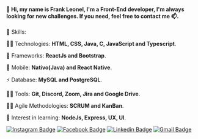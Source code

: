 #### 👋 Hi, my name is Frank Leonel, I'm a **Front-End** developer, I'm always looking for new challenges. If you need, feel free to contact me 📫.

💬 Skills:

👩‍💻 Technologies: **HTML, CSS, Java, C, JavaScript and Typescript**.

🚀 Frameworks: **ReactJs and Bootstrap**.

📱 Mobile: **Nativo(Java) and React Native**.

⚡  Database: **MySQL and PostgreSQL**.

👨‍💻 Tools: **Git, Discord, Zoom, Jira and Google Drive**.

🤜🤛 Agile Methodologies: **SCRUM and KanBan**.

<!-- 📝 Learning: **Next.js**. -->

📝 Interest in learning: **NodeJs, Express, UX, UI**.


[![Instagram Badge](https://img.shields.io/badge/Instagram-E4405F?style=style=flat-square&logo=instagram&logoColor=white&link=https://www.instagram.com/frankleonel11/)](https://www.instagram.com/frankleonel11/)
[![Facebook Badge](https://img.shields.io/badge/Facebook-1877F2?style=style=flat-square&logo=facebook&logoColor=white&link=https://www.facebook.com/frank.leonel.18/)](https://www.facebook.com/frank.leonel.18/)
[![Linkedin Badge](https://img.shields.io/badge/LinkedIn-0077B5?style=style=flat-square&logo=Linkedin&logoColor=white&link=https://www.linkedin.com/in/frankleonel/)](https://www.linkedin.com/in/frankleonel/)
[![Gmail Badge](https://img.shields.io/badge/-Gmail-c14438?style=flat-square&logo=Gmail&logoColor=white&link=mailto:franksleonel@gmail.com)](mailto:franksleonel@gmail.com)
  
<!--   [<img src = "https://img.shields.io/badge/instagram-%23E4405F.svg?&style=for-the-badge&logo=instagram&logoColor=white&link=https://www.instagram.com/frankleonel11/">](https://www.instagram.com/frankleonel11/)

  [<img src = "https://img.shields.io/badge/facebook-%231877F2.svg?&style=for-the-badge&logo=facebook&logoColor=white&link=https://www.facebook.com/frank.leonel.18/">](https://www.facebook.com/frank.leonel.18/)

  [<img src="https://img.shields.io/badge/linkedin-%230077B5.svg?&style=for-the-badge&logo=linkedin&logoColor=white&link=https://www.linkedin.com/in/frankleonel/" />](https://www.linkedin.com/in/frankleonel/)

  [<img src="https://img.shields.io/badge/-Gmail-c14438?style=flat-square&logo=Gmail&logoColor=white&link=mailto:franksleonel@gmail.com" />](mailto:franksleonel@gmail.com) -->


<!--
**FrankLeonel/frankleonel** is a ✨ _special_ ✨ repository because its `README.md` (this file) appears on your GitHub profile.

Here are some ideas to get you started:

- 🔭 I’m currently working on ...
- 🌱 I’m currently learning ...
- 👯 I’m looking to collaborate on ...
- 🤔 I’m looking for help with ...
- 💬 Ask me about ...
- 📫 How to reach me: ...
- 😄 Pronouns: ...
- ⚡ Fun fact: ...
-->

